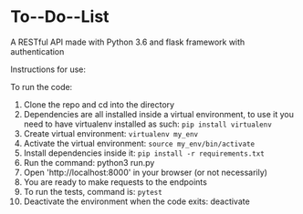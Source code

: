 # To--Do--List

A RESTful API made with Python 3.6 and flask framework with authentication

Instructions for use:

To run the code:

1. Clone the repo and cd into the directory
2. Dependencies are all installed inside a virtual environment, to use it you
   need to have virtualenv installed as such: `pip install virtualenv`
3. Create virtual environment: `virtualenv my_env`
4. Activate the virtual environment: `source my_env/bin/activate`
5. Install dependencies inside it: `pip install -r requirements.txt`
6. Run the command: python3 run.py
7. Open 'http://localhost:8000' in your browser (or not necessarily)
8. You are ready to make requests to the endpoints
9. To run the tests, command is: `pytest`
10. Deactivate the environment when the code exits: deactivate
